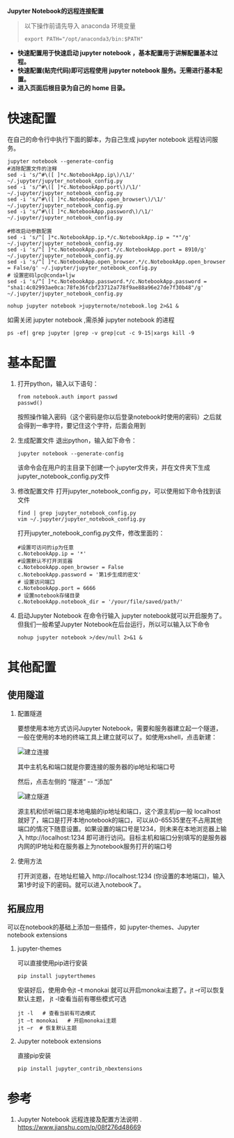 **Jupyter Notebook的远程连接配置**
>以下操作前请先导入 anaconda 环境变量
>```
>export PATH="/opt/anaconda3/bin:$PATH"
>```

+ **快速配置用于快速启动 jupyter notebook ，基本配置用于讲解配置基本过程。**  
+ **快速配置(贴完代码)即可远程使用  jupyter notebook 服务。无需进行基本配置。**
+ **进入页面后根目录为自己的 home 目录。**  

# 快速配置
在自己的命令行中执行下面的脚本，为自己生成 jupyter notebook 远程访问服务。
```
jupyter notebook --generate-config
#消除配置文件的注释
sed -i 's/^#\([ ]*c.NotebookApp.ip\)/\1/' ~/.jupyter/jupyter_notebook_config.py
sed -i 's/^#\([ ]*c.NotebookApp.port\)/\1/' ~/.jupyter/jupyter_notebook_config.py
sed -i 's/^#\([ ]*c.NotebookApp.open_browser\)/\1/' ~/.jupyter/jupyter_notebook_config.py
sed -i 's/^#\([ ]*c.NotebookApp.password\)/\1/' ~/.jupyter/jupyter_notebook_config.py

#修改启动参数配置
sed -i 's/^[ ]*c.NotebookApp.ip.*/c.NotebookApp.ip = "*"/g' ~/.jupyter/jupyter_notebook_config.py
sed -i 's/^[ ]*c.NotebookApp.port.*/c.NotebookApp.port = 8910/g' ~/.jupyter/jupyter_notebook_config.py
sed -i 's/^[ ]*c.NotebookApp.open_browser.*/c.NotebookApp.open_browser = False/g' ~/.jupyter/jupyter_notebook_config.py
# 设置密码lpc@conda+ljw
sed -i 's/^[ ]*c.NotebookApp.password.*/c.NotebookApp.password = "sha1:4c02993ae0ca:78fe36fcbf23712a778f9ae88a96e27de7f30b48"/g' ~/.jupyter/jupyter_notebook_config.py 

nohup jupyter notebook >jupyternote/notebook.log 2>&1 &
```


如需关闭 jupyter notebook ,需杀掉 jupyter notebook 的进程
```
ps -ef| grep jupyter |grep -v grep|cut -c 9-15|xargs kill -9
```

# 基本配置
1. 打开python，输入以下语句：

    ```
    from notebook.auth import passwd
    passwd()
    ```

    按照操作输入密码（这个密码是你以后登录notebook时使用的密码）之后就会得到一串字符，要记住这个字符，后面会用到

2. 生成配置文件
    退出python，输入如下命令：

    ```
    jupyter notebook --generate-config
    ```
    该命令会在用户的主目录下创建一个.jupyter文件夹，并在文件夹下生成jupyter_notebook_config.py文件

3. 修改配置文件
    打开jupyter_notebook_config.py，可以使用如下命令找到该文件
    ```
    find | grep jupyter_notebook_config.py
    vim ~/.jupyter/jupyter_notebook_config.py
    ```

    打开jupyter_notebook_config.py文件，修改里面的：
    
    ```
    #设置可访问的ip为任意
    c.NotebookApp.ip = '*'
    #设置默认不打开浏览器
    c.NotebookApp.open_browser = False
    c.NotebookApp.password = '第1步生成的密文'
    # 设置访问端口
    c.NotebookApp.port = 6666
    # 设置notebook存储目录
    c.NotebookApp.notebook_dir = '/your/file/saved/path/'
    ```

4. 启动Jupyter Notebook
    在命令行输入 jupyter notebook就可以开启服务了。但我们一般希望Jupyter Notebook在后台运行，所以可以输入以下命令

    ```
    nohup jupyter notebook >/dev/null 2>&1 &
    ```

# 其他配置

## 使用隧道
1. 配置隧道

    要想使用本地方式访问Jupyter Notebook，需要和服务器建立起一个隧道，一般在使用的本地的终端工具上建立就可以了。如使用xshell，点击新建：

    ![建立连接](1.png)

    其中主机名和端口就是你要连接的服务器的ip地址和端口号

    然后，点击左侧的  “隧道” -- “添加”

    ![建立隧道](2.png)

    源主机和侦听端口是本地电脑的ip地址和端口，这个源主机ip一般 localhost 就好了，端口是打开本地notebook的端口，可以从0-65535里在不占用其他端口的情况下随意设置。如果设置的端口号是1234，则未来在本地浏览器上输入   http://localhost:1234  即可进行访问。目标主机和端口分别填写的是服务器内网的IP地址和在服务器上为notebook服务打开的端口号

2. 使用方法

    打开浏览器，在地址栏输入 http://localhost:1234 (你设置的本地端口)，输入第1步时设下的密码。就可以进入notebook了。

## 拓展应用

可以在notebook的基础上添加一些插件，如 jupyter-themes、Jupyter notebook extensions

1. jupyter-themes 

    可以直接使用pip进行安装
    ```
    pip install jupyterthemes
    ```

    安装好后，使用命令jt –t monokai 就可以开启monokai主题了。jt –r可以恢复默认主题， jt -l查看当前有哪些模式可选

    ```
    jt -l   # 查看当前有可选模式
    jt –t monokai   # 开启monokai主题
    jt –r  # 恢复默认主题
    ```

2. Jupyter notebook extensions

    直接pip安装
    ```
    pip install jupyter_contrib_nbextensions
    ```

# 参考
1. Jupyter Notebook 远程连接及配置方法说明 . https://www.jianshu.com/p/08f276d48669